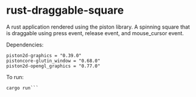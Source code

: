# rust-draggable-square
A rust application rendered using the piston library. A spinning square that is draggable using press event, release event, and mouse_cursor event.

Dependencies:
```piston = "0.52.0"
piston2d-graphics = "0.39.0"
pistoncore-glutin_window = "0.68.0"
piston2d-opengl_graphics = "0.77.0"
```

To run:
```cargo build
cargo run```

